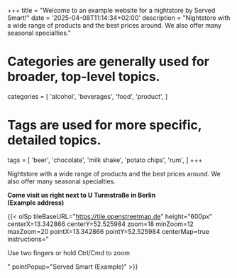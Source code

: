 +++
title = "Welcome to an example website for a nightstore by Served Smart!"
date = '2025-04-08T11:14:34+02:00'
description = "Nightstore with a wide range of products and the best prices around. We also offer many seasonal specialties."
# Categories are generally used for broader, top-level topics.
categories = [
 'alcohol',
 'beverages',
 'food',
 'product',
]
# Tags are used for more specific, detailed topics.
tags = [
 'beer',
 'chocolate',
 'milk shake',
 'potato chips',
 'rum',
]
+++

Nightstore with a wide range of products and the best prices around. We also offer many seasonal specialties.

<b>Come visit us right next to U Turmstraße in Berlin<br>(Example address)</b>

{{< olSp tileBaseURL="https://tile.openstreetmap.de" height="600px" centerX=13.342866 centerY=52.525984 zoom=18 minZoom=12 maxZoom=20 pointX=13.342866 pointY=52.525984 centerMap=true instructions="<p>Use <span>two fingers</span> or hold <span>Ctrl/Cmd</span> to zoom</p>" pointPopup="Served Smart (Example)" >}}
